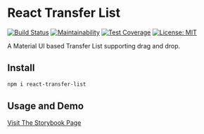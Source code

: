 # React Transfer List
[![Build Status](https://app.travis-ci.com/trickl/react-transfer-list.svg?branch=master)](https://app.travis-ci.com/trickl/react-transfer-list)
[![Maintainability](https://api.codeclimate.com/v1/badges/b5f92597060361dda169/maintainability)](https://codeclimate.com/github/trickl/react-transfer-list/maintainability)
[![Test Coverage](https://api.codeclimate.com/v1/badges/b5f92597060361dda169/test_coverage)](https://codeclimate.com/github/trickl/react-transfer-list/test_coverage)
[![License: MIT](https://img.shields.io/badge/License-MIT-yellow.svg)](https://opensource.org/licenses/MIT)

A Material UI based Transfer List supporting drag and drop.

## Install
```bash
npm i react-transfer-list
```

## Usage and Demo
[Visit The Storybook Page](https://master--617ed0e7e88637004aa2ac53.chromatic.com/?path=/story/snowfox-controls-uncontrolledtransferlist--three-way-transfer-list)
